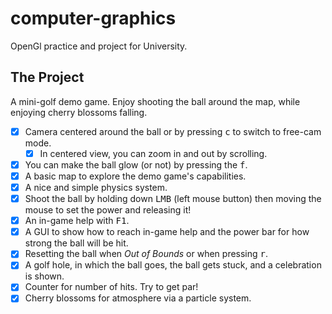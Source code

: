# computer-graphics
OpenGl practice and project for University.

## The Project
A mini-golf demo game. Enjoy shooting the ball around the map, while enjoying cherry blossoms falling.

 - [x] Camera centered around the ball or by pressing <kbd>c</kbd> to switch to free-cam mode.
   - [x] In centered view, you can zoom in and out by scrolling.
 - [x] You can make the ball glow (or not) by pressing the <kbd>f</kbd>.
 - [x] A basic map to explore the demo game's capabilities.
 - [x] A nice and simple physics system.
 - [x] Shoot the ball by holding down <kbd>LMB</kbd> (left mouse button) then moving the mouse to set the power and releasing it!
 - [x] An in-game help with <kbd>F1</kbd>.
 - [x] A GUI to show how to reach in-game help and the power bar for how strong the ball will be hit.
 - [x] Resetting the ball when *Out of Bounds* or when pressing <kbd>r</kbd>.
 - [x] A golf hole, in which the ball goes, the ball gets stuck, and a celebration is shown.
 - [x] Counter for number of hits. Try to get par!
 - [x] Cherry blossoms for atmosphere via a particle system.
